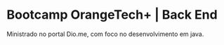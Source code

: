 # Bootcamp OrangeTech+ | Back End

Ministrado no portal Dio.me, com foco no desenvolvimento em java.
